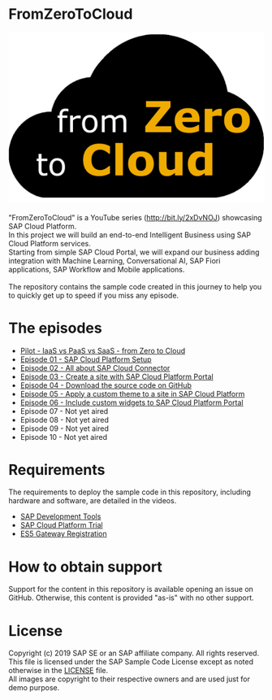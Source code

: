 # FromZeroToCloud
![FromZeroToCloud Logo](/Logo.png)\
\
"FromZeroToCloud" is a YouTube series (http://bit.ly/2xDvNOJ) showcasing SAP Cloud Platform.\
In this project we will build an end-to-end Intelligent Business using SAP Cloud Platform services.\
Starting from simple SAP Cloud Portal, we will expand our business adding integration with Machine Learning, Conversational AI, SAP Fiori applications, SAP Workflow and Mobile applications.\
\
The repository contains the sample code created in this journey to help you to quickly get up to speed if you miss any episode.

# The episodes
* [Pilot - IaaS vs PaaS vs SaaS - from Zero to Cloud](https://youtu.be/80WIFfdOlN0)
* [Episode 01 - SAP Cloud Platform Setup](https://youtu.be/L1ayHeOrWeY)
* [Episode 02 - All about SAP Cloud Connector](https://youtu.be/ZYGu3Opqdd4)
* [Episode 03 - Create a site with SAP Cloud Platform Portal](https://youtu.be/25pAmIIfK2I)
* [Episode 04 - Download the source code on GitHub](https://youtu.be/Njv-9lpDnDg)
* [Episode 05 - Apply a custom theme to a site in SAP Cloud Platform](https://youtu.be/vPzp3MP2ysM)
* [Episode 06 - Include custom widgets to SAP Cloud Platform Portal](https://youtu.be/J3yLupNIHo4)
* Episode 07 - Not yet aired
* Episode 08 - Not yet aired
* Episode 09 - Not yet aired
* Episode 10 - Not yet aired

# Requirements
The requirements to deploy the sample code in this repository, including hardware and software, are detailed in the videos.
* [SAP Development Tools](https://tools.hana.ondemand.com/#cloud)
* [SAP Cloud Platform Trial](https://account.hanatrial.ondemand.com/#/home/welcome)
* [ES5 Gateway Registration](https://register.sapdevcenter.com/SUPSignForms)

# How to obtain support
Support for the content in this repository is available opening an issue on GitHub. Otherwise, this content is provided "as-is" with no other support.

# License
Copyright (c) 2019 SAP SE or an SAP affiliate company. All rights reserved.\
This file is licensed under the SAP Sample Code License except as noted otherwise in the [LICENSE](LICENSE) file.\
All images are copyright to their respective owners and are used just for demo purpose.

